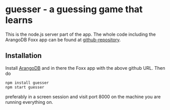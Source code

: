 guesser - a guessing game that learns
=====================================

This is the node.js server part of the app. The whole code including
the ArangoDB Foxx app can be found at
[github-repository](https://github.com/ArangoDB/guesser).

Installation
------------

Install [ArangoDB](http://www.arangodb.com) and in there the Foxx app
with the above github URL. Then do

    npm install guesser
    npm start guesser

preferably in a screen session and visit port 8000 on the machine you
are running everything on.
